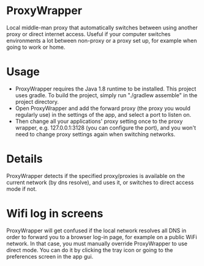 ProxyWrapper
====================
Local middle-man proxy that automatically switches between using another proxy or direct internet access. Useful if your computer switches environments a lot between non-proxy or a proxy set up, for example when going to work or home.

Usage
====================
- ProxyWrapper requires the Java 1.8 runtime to be installed. This project uses gradle. To build the project, simply run "./gradlew assemble" in the project directory.
- Open ProxyWrapper and add the forward proxy (the proxy you would regularly use) in the settings of the app, and select a port to listen on.
- Then change all your applications' proxy setting once to the proxy wrapper, e.g. 127.0.0.1:3128 (you can configure the port), and you won't need to change proxy settings again when switching networks.

Details
====================
ProxyWrapper detects if the specified proxy/proxies is available on the current network (by dns resolve), and uses it, or switches to direct access mode if not.

Wifi log in screens
====================
ProxyWrapper will get confused if the local network resolves all DNS in order to forward you to a browser log-in page, for example on a public WiFi network. In that case, you must manually override ProxyWrapper to use direct mode. You can do it by clicking the tray icon or going to the preferences screen in the app gui.
